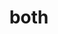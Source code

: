 ---
category: 4-letters
denotation: null
name: both
reference_link: https://www.etymonline.com/word/both
root_language: null
root_name: null
title: both
type: free
word_sums:
- respelling: both
  sum: 'Both + '
---
